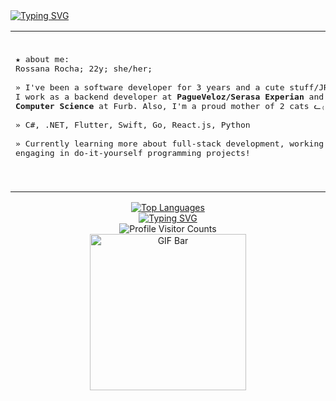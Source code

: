 <a href="https://git.io/typing-svg">
  <img src="https://readme-typing-svg.demolab.com?font=Pixelify+Sans&size=32&pause=1000&color=B1B4F7&background=FFFFFF00&width=580&lines=hello!+welcome+to+my+Github+page+.%EF%BD%A1.%3A*%E2%98%86" alt="Typing SVG" />
</a>

<table>
  <tr>
    <td align="left">
      <pre>
        <samp>
★ about me:
Rossana Rocha; 22y; she/her;
<br>» I've been a software developer for 3 years and a cute stuff/JRPG enthusiast in my free time.
I work as a backend developer at <strong>PagueVeloz/Serasa Experian</strong> and study
<strong>Computer Science</strong> at Furb. Also, I'm a proud mother of 2 cats ᓚ₍ ^. ̫ .^₎
<br>» C#, .NET, Flutter, Swift, Go, React.js, Python
<br>» Currently learning more about full-stack development, working on my final thesis, and
engaging in do-it-yourself programming projects!
        </samp>
      </pre>
    </td>
    <td align="center">
      <img src="https://media.giphy.com/media/xThtayhFCUiob1hFG8/giphy.gif" height="250" width="250" alt="GIF" />
    </td>
  </tr>
</table>

<div align="center">
 <a href="https://github.com/anuraghazra/github-readme-stats">
    <img src="https://github-readme-stats.vercel.app/api/top-langs/?username=sanarocha&layout=compact&theme=cobalt" alt="Top Languages" />
  </a>
  <br />
    <a href="https://git.io/typing-svg">
        <img src="https://readme-typing-svg.demolab.com?font=Pixelify+Sans&size=16&pause=1000&color=CEFFF5&center=true&width=435&lines=thanks+for+visiting!" alt="Typing SVG" />
      </a>
      <br>
  <img src="https://profile-counter.glitch.me/sanarocha/count.svg" alt="Profile Visitor Counts" />
  <br />
  <img src="https://media1.giphy.com/media/v1.Y2lkPTc5MGI3NjExMTRkOWdsYnd6MXhyZ2pyNnFiM2F4ZnAyencycHhqMHZoaGhhbmNnayZlcD12MV9pbnRlcm5hbF9naWZfYnlfaWQmY3Q9cw/E9LLDdhyZb9w92XorG/giphy.gif" width="250" alt="GIF Bar" />
</div>
